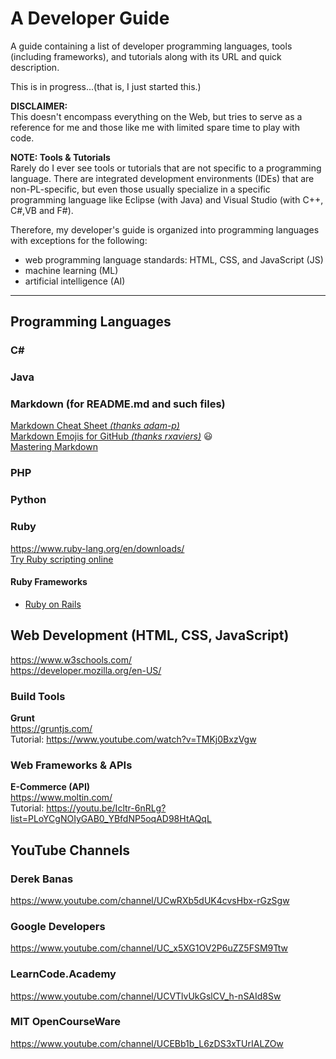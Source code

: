 # A Developer Guide
A guide containing a list of developer programming languages, tools (including frameworks), and tutorials along with its URL and quick description.  

This is in progress...(that is, I just started this.)  

**DISCLAIMER:**  
This doesn't encompass everything on the Web, but tries to serve as a reference for me and those like me with limited spare time to play with code.  

**NOTE: Tools & Tutorials**  
Rarely do I ever see tools or tutorials that are not specific to a programming language. There are integrated development environments (IDEs) that are non-PL-specific, but even those usually specialize in a specific programming language like Eclipse (with Java) and Visual Studio (with C++, C#,VB and F#).  

Therefore, my developer's guide is organized into programming languages with exceptions for the following:
- web programming language standards: HTML, CSS, and JavaScript (JS)
- machine learning (ML)
- artificial intelligence (AI)
---  

## Programming Languages
### C#
### Java
### Markdown (for README.md and such files)
[Markdown Cheat Sheet _(thanks adam-p)_](https://github.com/adam-p/markdown-here/wiki/Markdown-Cheatsheet)  
[Markdown Emojis for GitHub _(thanks rxaviers)_](https://gist.github.com/rxaviers/7360908) :smiley:  
[Mastering Markdown](https://guides.github.com/features/mastering-markdown/)  

### PHP
### Python
### Ruby
https://www.ruby-lang.org/en/downloads/  
[Try Ruby scripting online](http://tryruby.org/levels/1/challenges/0)
#### Ruby Frameworks
+ [Ruby on Rails](http://rubyonrails.org/)

## Web Development (HTML, CSS, JavaScript)
https://www.w3schools.com/  
https://developer.mozilla.org/en-US/

### Build Tools  
**Grunt**  
https://gruntjs.com/  
Tutorial: https://www.youtube.com/watch?v=TMKj0BxzVgw  
### Web Frameworks & APIs  
**E-Commerce (API)**  
https://www.moltin.com/  
Tutorial: https://youtu.be/Icltr-6nRLg?list=PLoYCgNOIyGAB0_YBfdNP5oqAD98HtAQqL

## YouTube Channels
### Derek Banas
https://www.youtube.com/channel/UCwRXb5dUK4cvsHbx-rGzSgw
### Google Developers
https://www.youtube.com/channel/UC_x5XG1OV2P6uZZ5FSM9Ttw
### LearnCode.Academy
https://www.youtube.com/channel/UCVTlvUkGslCV_h-nSAId8Sw
### MIT OpenCourseWare
https://www.youtube.com/channel/UCEBb1b_L6zDS3xTUrIALZOw
